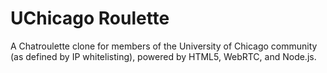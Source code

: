 # UChicago Roulette

A Chatroulette clone for members of the University of Chicago community (as defined by IP whitelisting), powered by
HTML5, WebRTC, and Node.js.
